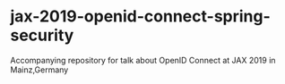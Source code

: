 # jax-2019-openid-connect-spring-security
Accompanying repository for talk about OpenID Connect at JAX 2019 in Mainz,Germany 
